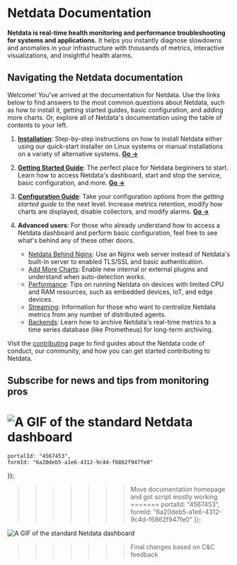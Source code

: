 # Netdata Documentation

**Netdata is real-time health monitoring and performance troubleshooting for systems and applications.** It helps you instantly diagnose slowdowns and anomalies in your infrastructure with thousands of metrics, interactive visualizations, and insightful health alarms.


## Navigating the Netdata documentation

Welcome! You've arrived at the documentation for Netdata. Use the links below to find answers to the most common questions about Netdata, such as how to install it, getting started guides, basic configuration, and adding more charts. Or, explore all of Netdata's documentation using the table of contents to your left.
 
1. **[Installation](packaging/installer/#installation)**: Step-by-step instructions on how to install Netdata either using our quick-start installer on Linux systems or manual installations on a variety of alternative systems. **[Go &rarr;](packaging/installer/#installation)**

2. **[Getting Started Guide](docs/GettingStarted.md)**: The perfect place for Netdata beginners to start. Learn how to access Netdata's dashboard, start and stop the service, basic configuration, and more.  **[Go &rarr;](docs/GettingStarted.md)**

3. **[Configuration Guide](docs/configuration-guide.md)**: Take your configuration options from the *getting started guide* to the next level. Increase metrics retention, modify how charts are displayed, disable collectors, and modify alarms.  **[Go &rarr;](docs/configuration-guide.md)**

4. **Advanced users**: For those who already understand how to access a Netdata dashboard and perform basic configuration, feel free to see what's behind any of these other doors.

    - [Netdata Behind Nginx](docs/Running-behind-nginx.md): Use an Nginx web server instead of Netdata's built-in server to enabled TLS/SSL and basic authentication.
    - [Add More Charts](docs/Add-more-charts-to-netdata.md): Enable new internal or external plugins and understand when auto-detection works.
    - [Performance](docs/Performance.md): Tips on running Netdata on devices with limited CPU and RAM resources, such as embedded devices, IoT, and edge devices.
    - [Streaming](streaming/): Information for those who want to centralize Netdata metrics from any number of distributed agents.
    - [Backends](backends/): Learn how to archive Netdata's real-time metrics to a time series database (like Prometheus) for long-term archiving.


Visit the [contributing](CONTRIBUTING.md) page to find guides about the Netdata code of conduct, our community, and how you can get started contributing to Netdata.


## Subscribe for news and tips from monitoring pros

<script charset="utf-8" type="text/javascript" src="//js.hsforms.net/forms/shell.js"></script>
<script>
  hbspt.forms.create({
<<<<<<< HEAD
<<<<<<< HEAD
    portalId: "4567453",
    formId: "6a20deb5-a1e6-4312-9c4d-f6862f947fe0"
});
</script>


![A GIF of the standard Netdata dashboard](https://user-images.githubusercontent.com/2662304/48346998-96cf3180-e685-11e8-9f4e-059d23aa3aa5.gif)
=======
	portalId: "4567453",
	formId: "6a20deb5-a1e6-4312-9c4d-f6862f947fe0"
});
</script>
>>>>>>> Move documentation homepage and got script mostly working
=======
    portalId: "4567453",
    formId: "6a20deb5-a1e6-4312-9c4d-f6862f947fe0"
});
</script>


![A GIF of the standard Netdata dashboard](https://user-images.githubusercontent.com/2662304/48346998-96cf3180-e685-11e8-9f4e-059d23aa3aa5.gif)
>>>>>>> Final changes based on C&C feedback
